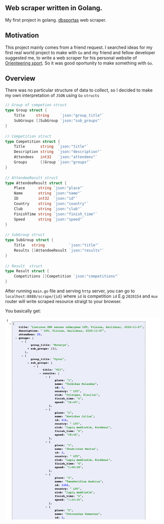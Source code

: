 ## Web scraper written in Golang.
My first project in golang. [dbsportas](https://dbsportas.lt/lt/varz) web scraper.  

## Motivation
This project mainly comes from a friend request. I searched ideas for my first real world project to make with `Go` and my friend and fellow developer suggested me, to write a web scraper for his personal website of [Orienteering sport](https://oklaipeda.lt). So it was good oportunity to make something with `Go`.

## Overview
There was no particular structure of data to collect, so I decided to make my own interpretation of `JSON` using `Go` `structs`

```go
// Group of competion struct
type Group struct {
	Title     string     `json:"group_title"`
	SubGroups []SubGroup `json:"sub_groups"`
}

// Competition struct
type Competition struct {
	Title       string  `json:"title"`
	Description string  `json:"description"`
	Attendees   int32   `json:"attendees"`
	Groups      []Group `json:"groups"`
}

// AttendeeResult struct
type AttendeeResult struct {
	Place      string `json:"place"`
	Name       string `json:"name"`
	ID         int32  `json:"id"`
	Country    string `json:"country"`
	Club       string `json:"club"`
	FinishTime string `json:"finish_time"`
	Speed      string `json:"speed"`
}

// SubGroup struct
type SubGroup struct {
	Title   string           `json:"title"`
	Results []AttendeeResult `json:"results"`
}

// Result  struct
type Result struct {
	Competitions []Competition `json:"competitions"`
}

```
After running `main.go` file and serving `http` server, you can go to `localhost:8888/scrape/{id}` where `id` is competition `id` E.g `2020154`
and `mux` router will write scraped resource straigt to your browser.  


You basically get:  

![example](demo/demo_screen.png)

